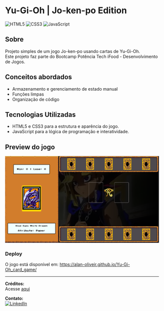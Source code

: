 # Yu-Gi-Oh | Jo-ken-po Edition
![HTML5](https://img.shields.io/badge/HTML5-E34F26?style=for-the-badge&logo=html5&logoColor=white)
![CSS3](https://img.shields.io/badge/CSS3-1572B6?style=for-the-badge&logo=css3&logoColor=white)
![JavaScript](https://img.shields.io/badge/JavaScript-F7DF1E?style=for-the-badge&logo=javascript&logoColor=black)

## Sobre 
Projeto simples de um jogo Jo-ken-po usando cartas de Yu-Gi-Oh.    
Este projeto faz parte do Bootcamp Potência Tech iFood - Desenvolvimento de Jogos.  

## Conceitos abordados
- Armazenamento e gerenciamento de estado manual
- Funções limpas
- Organização de código

## Tecnologias Utilizadas
- HTML5 e CSS3 para a estrutura e aparência do jogo.
- JavaScript para a lógica de programação e interatividade.

## Preview do jogo
![Screenshot](https://github.com/Alan-oliveir/Yu-Gi-Oh_card_game/blob/main/screenshots/screenshoot.png)

### Deploy
O jogo está disponível em:
https://alan-oliveir.github.io/Yu-Gi-Oh_card_game/
___
**Créditos:**   
Acesse [aqui](https://github.com/Alan-oliveir/Yu-Gi-Oh_card_game/blob/main/CREDITS.md)

**Contato:**  
[![LinkedIn](https://img.shields.io/badge/LinkedIn-0077B5?style=for-the-badge&logo=linkedin&logoColor=white)](https://www.linkedin.com/in/alan-ogoncalves)
